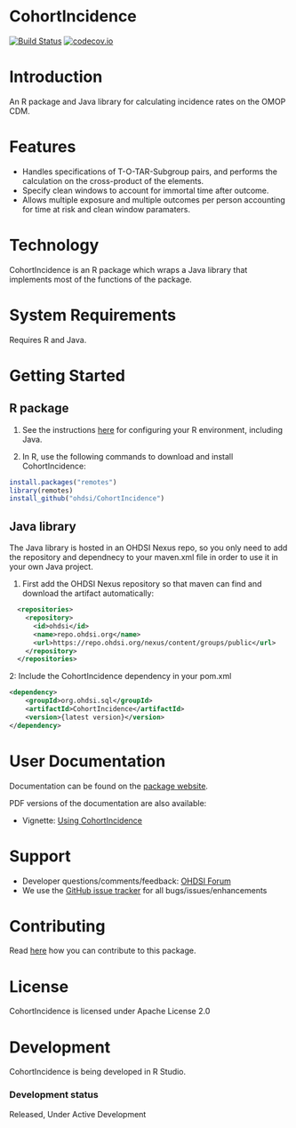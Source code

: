 CohortIncidence
=====
[![Build Status](https://github.com/OHDSI/CohortIncidence/workflows/R-CMD-check/badge.svg)](https://github.com/OHDSI/CohortIncidence/actions?query=workflow%3AR-CMD-check)
[![codecov.io](https://codecov.io/github/OHDSI/CohortIncidence/coverage.svg?branch=master)](https://codecov.io/github/OHDSI/CohortIncidence?branch=master)

Introduction
============
An R package and Java library for calculating incidence rates on the OMOP CDM.


Features
========
- Handles specifications of T-O-TAR-Subgroup pairs, and performs the calculation on the cross-product of the elements.
- Specify clean windows to account for immortal time after outcome.
- Allows multiple exposure and multiple outcomes per person accounting for time at risk and clean window paramaters.

Technology
==========
CohortIncidence is an R package which wraps a Java library that implements most of the functions of the package.

System Requirements
===================
Requires R and Java.

Getting Started
===============

## R package

1. See the instructions [here](https://ohdsi.github.io/Hades/rSetup.html) for configuring your R environment, including Java.

2. In R, use the following commands to download and install CohortIncidence:

  ```r
  install.packages("remotes")
  library(remotes)
  install_github("ohdsi/CohortIncidence") 
  ```

## Java library

The Java library is hosted in an OHDSI Nexus repo, so you only need to add the repository and dependnecy to your maven.xml file in order to use it in your own Java project.

1. First add the OHDSI Nexus repository so that maven can find and download the artifact automatically:
```xml
  <repositories>
    <repository>
      <id>ohdsi</id>
      <name>repo.ohdsi.org</name>
      <url>https://repo.ohdsi.org/nexus/content/groups/public</url>
    </repository>
  </repositories>
```
2: Include the CohortIncidence dependency in your pom.xml
```xml
<dependency>
	<groupId>org.ohdsi.sql</groupId>
	<artifactId>CohortIncidence</artifactId>
	<version>{latest version}</version>
</dependency>
```

User Documentation
==================
Documentation can be found on the [package website](https://ohdsi.github.io/CohortIncidence).

PDF versions of the documentation are also available:
* Vignette: [Using CohortIncidence](https://raw.githubusercontent.com/OHDSI/CohortIncidence/master/vignettes/using-cohortincidence.pdf)

Support
=======
* Developer questions/comments/feedback: <a href="http://forums.ohdsi.org/c/developers">OHDSI Forum</a>
* We use the <a href="https://github.com/OHDSI/CohortIncidence/issues">GitHub issue tracker</a> for all bugs/issues/enhancements
 
Contributing
============
Read [here](https://ohdsi.github.io/Hades/contribute.html) how you can contribute to this package.

License
=======
CohortIncidence is licensed under Apache License 2.0

Development
===========
CohortIncidence is being developed in R Studio.

### Development status

Released, Under Active Development


